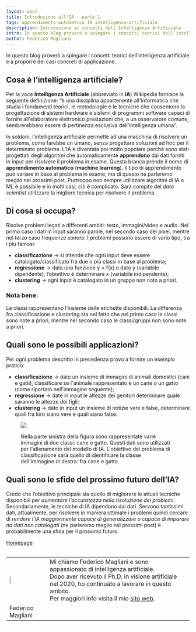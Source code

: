 ```yaml
---
layout: post
title: Introduzione all'IA - parte 1
tags: apprendimento-automatico IA intelligenza-artificiale
description: Introduzione ai concetti dell'Intelligenza Artificiale
intro: In questo blog proverò a spiegare i concetti teorici dell’intelligenza artificiale e a proporre dei casi concreti di applicazione.
author: Federico Magliani
---
```

In questo blog proverò a spiegare i concetti teorici dell’intelligenza artificiale e a proporre dei casi concreti di applicazione.

## Cosa è l’intelligenza artificiale?
Per la voce **Intelligenza Artificiale** (abbreviato in **IA**) Wikipedia fornisce la seguente definizione: “è una disciplina appartenente all'informatica che studia i fondamenti teorici, le metodologie e le tecniche che consentono la progettazione di sistemi hardware e sistemi di programmi software capaci di fornire all'elaboratore elettronico prestazioni che, a un osservatore comune, sembrerebbero essere di pertinenza esclusiva dell’intelligenza umana”.

In soldoni, l’intelligenza artificiale permette ad una macchina di risolvere un problema, come farebbe un umano, senza progettare soluzioni ad hoc per il determinato problema.
L’IA è diventata poi molto popolare perché sono stati progettati degli algoritmi che automaticamente **apprendono** dai dati forniti in input per risolvere il problema in esame. Questa branca prende il nome di **apprendimento automatico** (**machine learning**).
Il tipo di apprendimento può variare in base al problema in esame, ma di questo ne parleremo meglio nei prossimi post.
Purtroppo non sempre utilizzare algoritmi di IA o ML è possibile e in molti casi, ciò è complicato.
Sarà compito del _data scientist_ utilizzare la migliore tecnica per risolvere il problema.

## Di cosa si occupa?
Risolve problemi legati a differenti ambiti: testo, immagini/video e audio.
Nel primo caso i dati in input saranno parole, nel secondo caso dei pixel, mentre nel terzo caso frequenze sonore.
I problemi possono essere di vario tipo, tra i più famosi: 
- **classificazione** → si intende che ogni input deve essere catalogato/classificato fra due o più classi in base al problema;
- **regressione** → data una funzione y = f(x) e dato y (variabile dipendente), l’obiettivo è determinare x (variabile indipendente);
- **clustering** → ogni input è catalogato in un gruppo non noto a priori.

### Nota bene:
Le classi rappresentano l’insieme delle etichette disponibili. 
La differenza fra classificazione e clustering sta nel fatto che nel primo caso le classi sono note a priori, mentre nel secondo caso le classi/gruppi non sono note a priori.

## Quali sono le possibili applicazioni?
Per ogni problema descritto in precedenza provo a fornire un esempio pratico:
- **classificazione** → dato un insieme di immagini di animali domestici (cani e gatti), classificare se l'animale rappresentato è un cane o un gatto (come riportato nell'immagine seguente); 
- **regressione** → date in input le altezze dei genitori determinare quale saranno le altezze dei figli;
- **clustering** → dato in input un insieme di notizie vere e false, determinare quali fra loro siano vere e quali siano false.

<figure>
<img src='http://fmaglia.github.io/assets/images/classification1.png'>
<figcaption>
<p>Nella parte sinistra della figura sono rappresentate varie immagini di due classi: cane e gatto. Questi dati sono utilizzati per l'allenamento del modello di IA. L'obiettivo del problema di classificazione sarà quello di identificare la classe dell'immagine di destra: fra cane e gatto. </p>
</figcaption>
</figure>

## Quali sono le sfide del prossimo futuro dell’IA?
Credo che l’obiettivo principale sia quello di migliorare le attuali tecniche disponibili per _aumentare l’accuratezza nella risoluzione dei problemi_.
Secondariamente, le tecniche di IA dipendono dai dati. Servono tantissimi dati, attualmente, per risolvere in maniera ottimale i problemi quindi cercare di _rendere l’IA maggiormente capace di generalizzare o capace di imparare da dati non catalogati_ (ne parleremo meglio nei prossimi post) è probabilmente una sfida per il prossimo futuro.

[Homepage](../../../index)

<div style='border:1px solid white'>
  <table><tr><td><img src='http://magliani.altervista.org/images/office_round.png' style='width:20%'> 
  <td>Mi chiamo Federico Magliani e sono appassionato di intelligenza artificiale.
  <br>Dopo aver ricevuto il Ph.D. in visione artificiale nel 2020, ho continuato a lavorare in questo ambito.
  <br>Per maggiori info visita il mio <a href='http://magliani.altervista.org' target='_blank'>sito web</a>.
    <tr><td>Federico Magliani
 </table>
</div>

